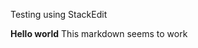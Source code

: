 Testing using StackEdit

**Hello world**
This markdown seems to work




<!--stackedit_data:
eyJoaXN0b3J5IjpbMTYyODI3OTcyNF19
-->